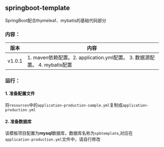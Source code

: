 ## springboot-template
SpringBoot配合thymeleaf、mybatis的基础代码部分

### 内容：
|版本|内容|
|---|---|
|v1.0.1|1. maven依赖配置。2. application.yml配置。 3. 数据源配置。 4. mybatis配置|

### 运行：
#### 1. 准备配置文件
将`resources`中的`application-production-sample.yml`复制成`application-production.yml`

#### 2. 准备数据库
该模板项目配置为**mysql**数据库，数据库名称为`spbtemplate`,对应在`application-production.yml`文件中，请自行修改

